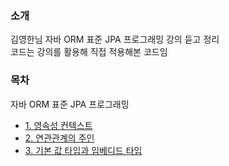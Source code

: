 ### 소개
김영한님 자바 ORM 표준 JPA 프로그래밍 강의 듣고 정리</br>
코드는 강의를 활용해 직접 적용해본 코드임

### 목차
자바 ORM 표준 JPA 프로그래밍</br>
* [1. 영속성 컨텍스트](https://abcdefgh123123.tistory.com/465)
* [2. 연관관계의 주인](https://abcdefgh123123.tistory.com/472)
* [3. 기본 값 타입과 임베디드 타입](https://abcdefgh123123.tistory.com/478)
